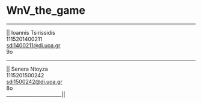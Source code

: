 # WnV_the_game
_______________________
|| Ioannis Tsirissidis   
 1115201400211         
 sdi1400211@di.uoa.gr  
 9o                    
_______________________
|| Senera Ntoyza         
 1115201500242         
 sdi1500242@di.uoa.gr  
 8o                    
_______________________||
